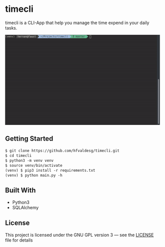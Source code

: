 # timecli

timecli is a CLI-App that help you manage the time expend in your daily tasks.

![](img/timecli-example1.gif)

## Getting Started

```
$ git clone https://github.com/hfvaldesg/timecli.git
$ cd timecli
$ python3 -m venv venv
$ source venv/bin/activate
(venv) $ pip3 install -r requirements.txt
(venv) $ python main.py -h
```

## Built With

* Python3
* SQLAlchemy

## License

This project is licensed under the GNU GPL version 3 &mdash; see the [LICENSE](LICENSE) file for details